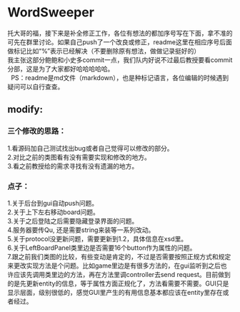 # WordSweeper
托大哥的福，接下来是补全修正工作，各位有想法的都加序号写在下面，拿不准的可先在群里讨论。如果自己push了一个改良或修正，readme这里在相应序号后面做标记比如“%”表示已经解决（不要删除原有想法，做做记录挺好的）<br>  我主张这部分鲍鲍和小史多commit一点，我们队内好说不过最后教授要看commit分部，这是为了大家都好哈哈哈哈哈。<br>   PS：readme是md文件（markdown），也是种标记语言，各位编辑的时候遇到疑问可以自行查查。<br>
## modify:
### 三个修改的思路：
1.看源码加自己测试找出bug或者自己觉得可以修改的部分。<br>
2.对比之前的类图看有没有需要实现和修改的地方。<br>
3.看之前教授给的需求寻找有没有遗漏的地方。<br>
### 点子：
1.关于后台到gui自动push问题。<br>
2.关于上下左右移动board问题。<br>
3.关于之后登陆之后需要隐藏登录界面的问题。<br>
4.服务器要传Qu, 还是需要string来装等一系列改动。<br>
5.关于protocol没更新问题，需要更新到1.2，具体信息在xsd里。<br>
6.关于LeftBoardPanel类里边是否需要16个button作为属性的问题。<br>
7.跟之前我们类图的比较，有些变动是肯定的，不过是否需要按照正规方式和规定来更改实现方法是个问题。比如game里边是有很多方法的，在gui监听到之后也许应该先调用类里边的方法，再在方法里调controller去send request。目前做到的是先更新entity的信息，等于属性方面正规化了，方法看需要不需要。GUI只是显示层面，级别很低的，感觉GUI里产生的有用信息基本都应该在entity里存在或者经过。
